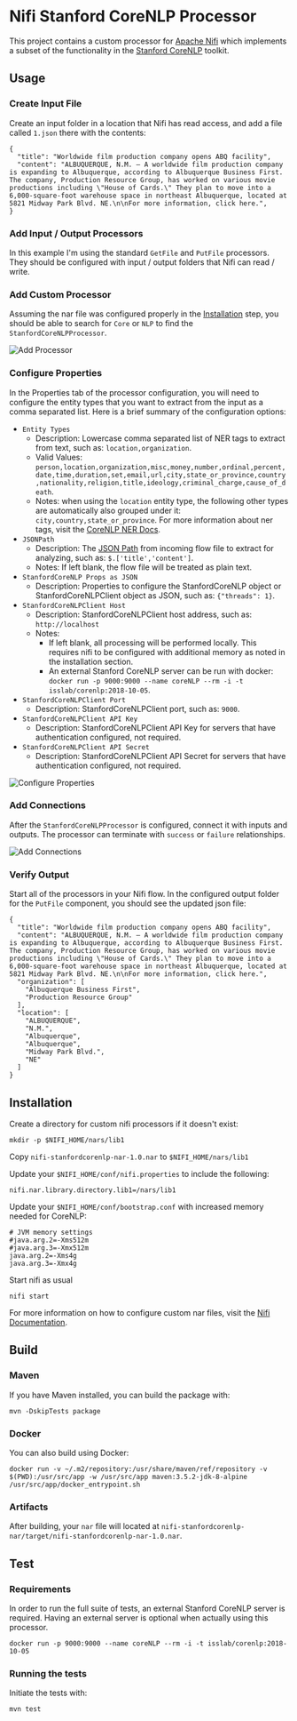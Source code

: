 # Nifi Stanford CoreNLP Processor

This project contains a custom processor for [Apache Nifi](https://nifi.apache.org/) which implements a subset of the functionality in the [Stanford CoreNLP](https://stanfordnlp.github.io/CoreNLP/) toolkit.

## Usage

### Create Input File

Create an input folder in a location that Nifi has read access, and add a file called `1.json` there with the contents:

```
{
  "title": "Worldwide film production company opens ABQ facility",
  "content": "ALBUQUERQUE, N.M. — A worldwide film production company is expanding to Albuquerque, according to Albuquerque Business First. The company, Production Resource Group, has worked on various movie productions including \"House of Cards.\" They plan to move into a 6,000-square-foot warehouse space in northeast Albuquerque, located at 5821 Midway Park Blvd. NE.\n\nFor more information, click here.",
}
```

### Add Input / Output Processors

In this example I'm using the standard `GetFile` and `PutFile` processors. They should be configured with input / output folders that Nifi can read / write.

### Add Custom Processor

Assuming the nar file was configured properly in the [Installation](#installation) step, you should be able to search for `Core` or `NLP` to find the `StanfordCoreNLPProcessor`.

![Add Processor](./doc/add_processor.png "Add Processor")

### Configure Properties

In the Properties tab of the processor configuration, you will need to configure the entity types that you want to extract from the input as a comma separated list. Here is a brief summary of the configuration options:

* `Entity Types`
  * Description: Lowercase comma separated list of NER tags to extract from text, such as: `location,organization`.
  * Valid Values: `person,location,organization,misc,money,number,ordinal,percent,date,time,duration,set,email,url,city,state_or_province,country,nationality,religion,title,ideology,criminal_charge,cause_of_death`.
  * Notes: when using the `location` entity type, the following other types are automatically also grouped under it: `city,country,state_or_province`. For more information about ner tags, visit the [CoreNLP NER Docs](https://stanfordnlp.github.io/CoreNLP/ner.html#description).
* `JSONPath`
  * Description: The [JSON Path](https://github.com/json-path) from incoming flow file to extract for analyzing, such as: `$.['title','content']`.
  * Notes: If left blank, the flow file will be treated as plain text.
* `StanfordCoreNLP Props as JSON`
  * Description: Properties to configure the StanfordCoreNLP object or StanfordCoreNLPClient object as JSON, such as: `{"threads": 1}`.
* `StanfordCoreNLPClient Host`
  * Description: StanfordCoreNLPClient host address, such as: `http://localhost` 
  * Notes:
    * If left blank, all processing will be performed locally. This requires nifi to be configured with additional memory as noted in the installation section.
    * An external Stanford CoreNLP server can be run with docker: `docker run -p 9000:9000 --name coreNLP --rm -i -t isslab/corenlp:2018-10-05`.
* `StanfordCoreNLPClient Port`
  * Description: StanfordCoreNLPClient port, such as: `9000`.
* `StanfordCoreNLPClient API Key`
  * Description: StanfordCoreNLPClient API Key for servers that have authentication configured, not required.
* `StanfordCoreNLPClient API Secret`
  * Description: StanfordCoreNLPClient API Secret for servers that have authentication configured, not required.

![Configure Properties](./doc/configure_local.png "Configure Properties")

### Add Connections

After the `StanfordCoreNLPProcessor` is configured, connect it with inputs and outputs. The processor can terminate with `success` or `failure` relationships.

![Add Connections](./doc/running.png "Add Connections")

### Verify Output

Start all of the processors in your Nifi flow. In the configured output folder for the `PutFile` component, you should see the updated json file:

```
{
  "title": "Worldwide film production company opens ABQ facility",
  "content": "ALBUQUERQUE, N.M. — A worldwide film production company is expanding to Albuquerque, according to Albuquerque Business First. The company, Production Resource Group, has worked on various movie productions including \"House of Cards.\" They plan to move into a 6,000-square-foot warehouse space in northeast Albuquerque, located at 5821 Midway Park Blvd. NE.\n\nFor more information, click here.",
  "organization": [
    "Albuquerque Business First",
    "Production Resource Group"
  ],
  "location": [
    "ALBUQUERQUE",
    "N.M.",
    "Albuquerque",
    "Albuquerque",
    "Midway Park Blvd.",
    "NE"
  ]
}
```

## Installation

Create a directory for custom nifi processors if it doesn't exist:

```
mkdir -p $NIFI_HOME/nars/lib1
```

Copy `nifi-stanfordcorenlp-nar-1.0.nar` to `$NIFI_HOME/nars/lib1`

Update your `$NIFI_HOME/conf/nifi.properties` to include the following:

```
nifi.nar.library.directory.lib1=/nars/lib1
```

Update your `$NIFI_HOME/conf/bootstrap.conf` with increased memory needed for CoreNLP:

```
# JVM memory settings
#java.arg.2=-Xms512m
#java.arg.3=-Xmx512m
java.arg.2=-Xms4g
java.arg.3=-Xmx4g
```

Start nifi as usual

```
nifi start
```

For more information on how to configure custom nar files, visit the [Nifi Documentation](https://nifi.apache.org/docs/nifi-docs/html/administration-guide.html#core-properties-br).

## Build

### Maven

If you have Maven installed, you can build the package with:

```
mvn -DskipTests package
```

### Docker

You can also build using Docker:

```
docker run -v ~/.m2/repository:/usr/share/maven/ref/repository -v $(PWD):/usr/src/app -w /usr/src/app maven:3.5.2-jdk-8-alpine /usr/src/app/docker_entrypoint.sh
```

### Artifacts

After building, your `nar` file will located at `nifi-stanfordcorenlp-nar/target/nifi-stanfordcorenlp-nar-1.0.nar`.

## Test

### Requirements

In order to run the full suite of tests, an external Stanford CoreNLP server is required. Having an external server is optional when actually using this processor.

```
docker run -p 9000:9000 --name coreNLP --rm -i -t isslab/corenlp:2018-10-05
```

### Running the tests

Initiate the tests with:

```
mvn test
```

